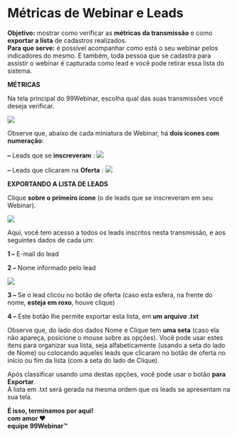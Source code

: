# Métricas de Webinar e Leads

**Objetivo:** mostrar como verificar as **métricas da transmissão** e como **exportar a lista** de cadastros realizados.\
**Para que serve:** é possível acompanhar como está o seu webinar pelos indicadores do mesmo. E também, toda pessoa que se cadastra para assistir o webinar é capturada como lead e você pode retirar essa lista do sistema.

**MÉTRICAS**

Na tela principal do 99Webinar, escolha qual das suas transmissões você deseja verificar.

[![](https://legado.leadlovers.site/wp-content/uploads/2020/09/99webinar\_-mtricas-de-webinar-e-leads-360040767274\_mceclip0.png)](https://legado.leadlovers.site/wp-content/uploads/2020/09/99webinar\_-mtricas-de-webinar-e-leads-360040767274\_mceclip0.png)

Observe que, abaixo de cada miniatura de Webinar, há **dois ícones com numeração**:

**–** Leads que se **inscreveram** : [![](https://legado.leadlovers.site/wp-content/uploads/2020/09/99webinar\_-mtricas-de-webinar-e-leads-360040767274\_mceclip1.png)](https://legado.leadlovers.site/wp-content/uploads/2020/09/99webinar\_-mtricas-de-webinar-e-leads-360040767274\_mceclip1.png)

**–** Leads que clicaram na **Oferta** : [![](https://legado.leadlovers.site/wp-content/uploads/2020/09/99webinar\_-mtricas-de-webinar-e-leads-360040767274\_mceclip2.png)](https://legado.leadlovers.site/wp-content/uploads/2020/09/99webinar\_-mtricas-de-webinar-e-leads-360040767274\_mceclip2.png)

**EXPORTANDO A LISTA DE LEADS**

Clique **sobre o primeiro ícone** (o de leads que se inscreveram em seu Webinar).

[![](https://legado.leadlovers.site/wp-content/uploads/2020/09/99webinar\_-mtricas-de-webinar-e-leads-360040767274\_mceclip3.png)](https://legado.leadlovers.site/wp-content/uploads/2020/09/99webinar\_-mtricas-de-webinar-e-leads-360040767274\_mceclip3.png)

Aqui, você tem acesso a todos os leads inscritos nesta transmissão, e aos seguintes dados de cada um:

**1 –** E-mail do lead

**2 –** Nome informado pelo lead

[![](https://legado.leadlovers.site/wp-content/uploads/2020/09/99webinar\_-mtricas-de-webinar-e-leads-360040767274\_mceclip5.png)](https://legado.leadlovers.site/wp-content/uploads/2020/09/99webinar\_-mtricas-de-webinar-e-leads-360040767274\_mceclip5.png)

**3 –** Se o lead clicou no botão de oferta (caso esta esfera, na frente do nome, **esteja em roxo**, houve clique)

**4 –** Este botão lhe permite exportar esta lista, em **um arquivo .txt**

Observe que, do lado dos dados Nome e Clique tem **uma seta** (caso ela não apareça, posicione o mouse sobre as opções). Você pode usar estes itens para organizar sua lista, seja alfabeticamente (usando a seta do lado de Nome) ou colocando aqueles leads que clicaram no botão de oferta no início ou fim da lista (com a seta do lado de Clique).

Após classificar usando uma destas opções, você pode usar o botão **para Exportar**.\
A lista em .txt será gerada na mesma ordem que os leads se apresentam na sua tela.

**É isso, terminamos por aqui!**\
**com amor ❤**\
**equipe 99Webinar™**
